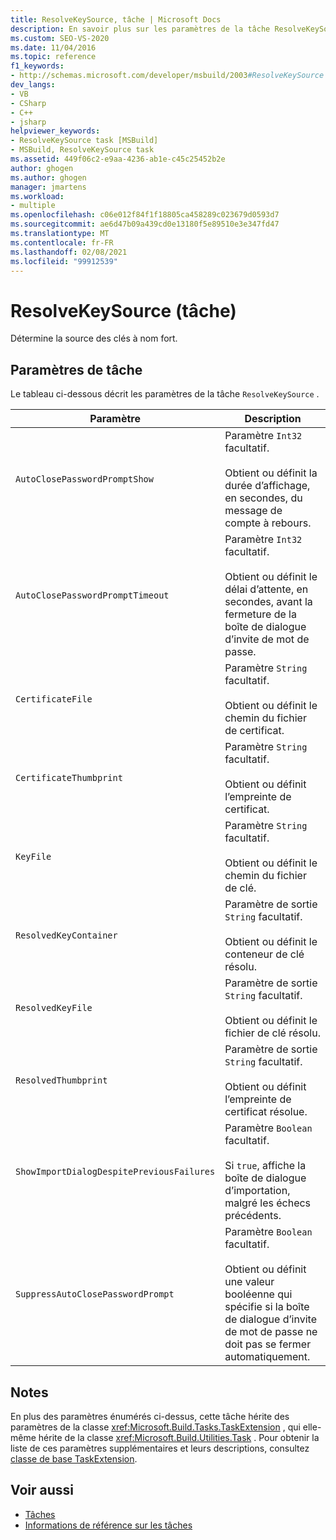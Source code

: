 ```yaml
---
title: ResolveKeySource, tâche | Microsoft Docs
description: En savoir plus sur les paramètres de la tâche ResolveKeySource MSBuild, qui détermine la source de la clé de nom fort.
ms.custom: SEO-VS-2020
ms.date: 11/04/2016
ms.topic: reference
f1_keywords:
- http://schemas.microsoft.com/developer/msbuild/2003#ResolveKeySource
dev_langs:
- VB
- CSharp
- C++
- jsharp
helpviewer_keywords:
- ResolveKeySource task [MSBuild]
- MSBuild, ResolveKeySource task
ms.assetid: 449f06c2-e9aa-4236-ab1e-c45c25452b2e
author: ghogen
ms.author: ghogen
manager: jmartens
ms.workload:
- multiple
ms.openlocfilehash: c06e012f84f1f18805ca458289c023679d0593d7
ms.sourcegitcommit: ae6d47b09a439cd0e13180f5e89510e3e347fd47
ms.translationtype: MT
ms.contentlocale: fr-FR
ms.lasthandoff: 02/08/2021
ms.locfileid: "99912539"
---
```

# <a name="resolvekeysource-task"></a>ResolveKeySource (tâche)

Détermine la source des clés à nom fort.

## <a name="task-parameters"></a>Paramètres de tâche

 Le tableau ci-dessous décrit les paramètres de la tâche `ResolveKeySource` .

|Paramètre|Description|
|---------------|-----------------|
|`AutoClosePasswordPromptShow`|Paramètre `Int32` facultatif.<br /><br /> Obtient ou définit la durée d’affichage, en secondes, du message de compte à rebours.|
|`AutoClosePasswordPromptTimeout`|Paramètre `Int32` facultatif.<br /><br /> Obtient ou définit le délai d’attente, en secondes, avant la fermeture de la boîte de dialogue d’invite de mot de passe.|
|`CertificateFile`|Paramètre `String` facultatif.<br /><br /> Obtient ou définit le chemin du fichier de certificat.|
|`CertificateThumbprint`|Paramètre `String` facultatif.<br /><br /> Obtient ou définit l’empreinte de certificat.|
|`KeyFile`|Paramètre `String` facultatif.<br /><br /> Obtient ou définit le chemin du fichier de clé.|
|`ResolvedKeyContainer`|Paramètre de sortie `String` facultatif.<br /><br /> Obtient ou définit le conteneur de clé résolu.|
|`ResolvedKeyFile`|Paramètre de sortie `String` facultatif.<br /><br /> Obtient ou définit le fichier de clé résolu.|
|`ResolvedThumbprint`|Paramètre de sortie `String` facultatif.<br /><br /> Obtient ou définit l’empreinte de certificat résolue.|
|`ShowImportDialogDespitePreviousFailures`|Paramètre `Boolean` facultatif.<br /><br /> Si `true`, affiche la boîte de dialogue d’importation, malgré les échecs précédents.|
|`SuppressAutoClosePasswordPrompt`|Paramètre `Boolean` facultatif.<br /><br /> Obtient ou définit une valeur booléenne qui spécifie si la boîte de dialogue d’invite de mot de passe ne doit pas se fermer automatiquement.|

## <a name="remarks"></a>Notes

 En plus des paramètres énumérés ci-dessus, cette tâche hérite des paramètres de la classe <xref:Microsoft.Build.Tasks.TaskExtension> , qui elle-même hérite de la classe <xref:Microsoft.Build.Utilities.Task> . Pour obtenir la liste de ces paramètres supplémentaires et leurs descriptions, consultez [classe de base TaskExtension](../msbuild/taskextension-base-class.md).

## <a name="see-also"></a>Voir aussi

- [Tâches](../msbuild/msbuild-tasks.md)
- [Informations de référence sur les tâches](../msbuild/msbuild-task-reference.md)
